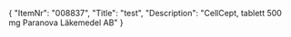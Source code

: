 {
  "ItemNr": "008837",
  "Title": "test",
  "Description": "CellCept, tablett 500 mg Paranova Läkemedel AB"
}